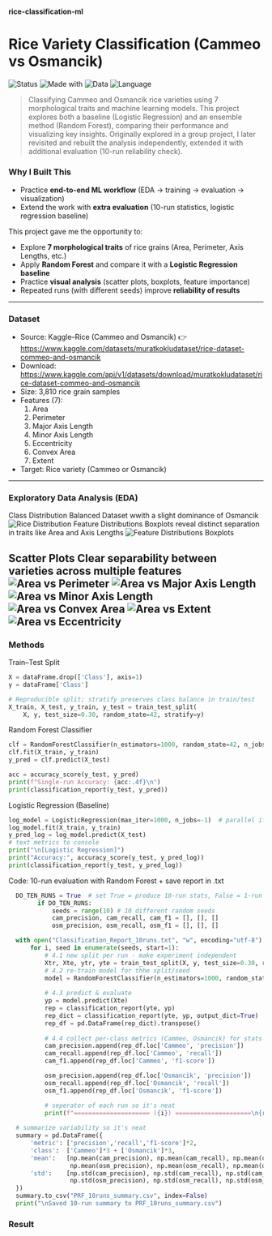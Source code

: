 #### rice-classification-ml
# Rice Variety Classification (Cammeo vs Osmancik)
![Status](https://img.shields.io/badge/Status-Completed-brightgreen)
![Made with](https://img.shields.io/badge/Made%20with-Python%20%7C%20ScikitLearn-blue)
![Data](https://img.shields.io/badge/Data-Public%20(Kaggle)-orange)
![Language](https://img.shields.io/badge/English-lightgrey)

> Classifying Cammeo and Osmancik rice varieties using 7 morphological traits and machine learning models. This project explores both a baseline (Logistic Regression) and an ensemble method (Random Forest), comparing their performance and visualizing key insights. Originally explored in a group project, I later revisited and rebuilt the analysis independently, extended it with additional evaluation (10-run reliability check).

### Why I Built This
- Practice **end-to-end ML workflow** (EDA → training → evaluation → visualization)  
- Extend the work with **extra evaluation** (10-run statistics, logistic regression baseline)
  
This project gave me the opportunity to:
- Explore **7 morphological traits** of rice grains (Area, Perimeter, Axis Lengths, etc.)  
- Apply **Random Forest** and compare it with a **Logistic Regression baseline**  
- Practice **visual analysis** (scatter plots, boxplots, feature importance)  
- Repeated runs (with different seeds) improve **reliability of results**

---
### Dataset
- Source: Kaggle–Rice (Cammeo and Osmancik) 👉 https://www.kaggle.com/datasets/muratkokludataset/rice-dataset-commeo-and-osmancik
- Download: https://www.kaggle.com/api/v1/datasets/download/muratkokludataset/rice-dataset-commeo-and-osmancik
- Size: 3,810 rice grain samples
- Features (7):
  1. Area
  2. Perimeter
  3. Major Axis Length
  4. Minor Axis Length
  5. Eccentricity
  6. Convex Area
  7. Extent
- Target: Rice variety (Cammeo or Osmancik)
---

### Exploratory Data Analysis (EDA)
Class Distribution
Balanced Dataset wwith a slight dominance of Osmancik
![Rice Distribution](./images/pie_rice.png)
Feature Distributions
Boxplots reveal distinct separation in traits like Area and Axis Lengths
![Feature Distributions Boxplots](./images/boxplots_rice_looped.png)

Scatter Plots
Clear separability between varieties across multiple features
![Area vs Perimeter](./images/scatter_Area_vs_Perimeter.png)
![Area vs Major Axis Length](./images/scatter_Area_vs_Major_Axis_Length.png)
![Area vs Minor Axis Length](./images/scatter_Area_vs_Minor_Axis_Length.png)
![Area vs Convex Area](./images/scatter_Area_vs_Convex_Area.png)
![Area vs Extent](./images/scatter_Area_vs_Extent.png)
![Area vs Eccentricity](./images/scatter_Area_vs_Eccentricity.png)
---

### Methods
<summary> Train–Test Split </summary>

```python
X = dataFrame.drop(['Class'], axis=1)
y = dataFrame['Class']

# Reproducible split; stratify preserves class balance in train/test
X_train, X_test, y_train, y_test = train_test_split(
    X, y, test_size=0.30, random_state=42, stratify=y)
```

<summary> Random Forest Classifier </summary>

```python
clf = RandomForestClassifier(n_estimators=1000, random_state=42, n_jobs=-1)
clf.fit(X_train, y_train)
y_pred = clf.predict(X_test)

acc = accuracy_score(y_test, y_pred)
print(f"Single-run Accuracy: {acc:.4f}\n")
print(classification_report(y_test, y_pred))
 ```
<summary> Logistic Regression (Baseline) </summary>
  
```python
log_model = LogisticRegression(max_iter=1000, n_jobs=-1)  # parallel if available
log_model.fit(X_train, y_train)
y_pred_log = log_model.predict(X_test)
# text metrics to console
print("\n[Logistic Regression]")
print("Accuracy:", accuracy_score(y_test, y_pred_log))
print(classification_report(y_test, y_pred_log))
```
<summary> Code: 10-run evaluation with Random Forest + save report in .txt </summary>

```python
  DO_TEN_RUNS = True  # set True = produce 10-run stats, False = 1-run stat
        if DO_TEN_RUNS:
            seeds = range(10) # 10 different random seeds
            cam_precision, cam_recall, cam_f1 = [], [], []
            osm_precision, osm_recall, osm_f1 = [], [], []

  with open("Classification_Report_10runs.txt", "w", encoding="utf-8") as f:
      for i, seed in enumerate(seeds, start=1):
          # 4.1 new split per run - make experiment independent
          Xtr, Xte, ytr, yte = train_test_split(X, y, test_size=0.30, random_state=seed, stratify=y)
          # 4.2 re-train model for thhe split/seed
          model = RandomForestClassifier(n_estimators=1000, random_state=seed, n_jobs=-1).fit(Xtr, ytr)
          
          # 4.3 predict & evaluate
          yp = model.predict(Xte)
          rep = classification_report(yte, yp)
          rep_dict = classification_report(yte, yp, output_dict=True)
          rep_df = pd.DataFrame(rep_dict).transpose()
          
          # 4.4 collect per-class metrics (Cammeo, Osmancik) for stats
          cam_precision.append(rep_df.loc['Cammeo', 'precision'])
          cam_recall.append(rep_df.loc['Cammeo', 'recall'])
          cam_f1.append(rep_df.loc['Cammeo', 'f1-score'])

          osm_precision.append(rep_df.loc['Osmancik', 'precision'])
          osm_recall.append(rep_df.loc['Osmancik', 'recall'])
          osm_f1.append(rep_df.loc['Osmancik', 'f1-score'])

          # seperator of each run so it's neat
          print(f"===================== ({i}) =====================\n{rep}\n", file=f)
  
  # summarize variability so it's neat
  summary = pd.DataFrame({
      'metric': ['precision','recall','f1-score']*2,
      'class':  ['Cammeo']*3 + ['Osmancik']*3,
      'mean':   [np.mean(cam_precision), np.mean(cam_recall), np.mean(cam_f1),
                 np.mean(osm_precision), np.mean(osm_recall), np.mean(osm_f1)],
      'std':    [np.std(cam_precision), np.std(cam_recall), np.std(cam_f1),
                 np.std(osm_precision), np.std(osm_recall), np.std(osm_f1)]
  })
  summary.to_csv("PRF_10runs_summary.csv", index=False)
  print("\nSaved 10-run summary to PRF_10runs_summary.csv")
```

### Result

